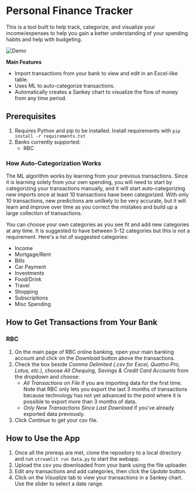 # Personal Finance Tracker
This is a tool built to help track, categorize, and visualize your income/expenses to help you gain a better understanding of your spending habits and help with budgeting.

![Demo](https://user-images.githubusercontent.com/74384606/227802391-95b3ff2c-463b-4816-a607-cea2fdc0ed76.gif)

**Main Features**
- Import transactions from your bank to view and edit in an Excel-like table.
- Uses ML to auto-categorize transactions.
- Automatically creates a Sankey chart to visualize the flow of money from any time period.

## Prerequisites
1. Requires Python and pip to be installed. Install requirements with `pip install -r requirements.txt`
2. Banks currently supported:
    - RBC

### How Auto-Categorization Works
The ML algorithm works by learning from your previous transactions. Since it is learning solely from your own spending, you will need to start by categorizing your transactions manually, and it will start auto-categorizing new imports once at least 10 transactions have been categorized. With only 10 transactions, new predictions are unlikely to be very accurate, but it will learn and improve over time as you correct the mistakes and build up a large collection of transactions.

You can choose your own categories as you see fit and add new categories at any time. It is suggested to have between 5-12 categories but this is not a requirement. Here's a list of suggested categories:
- Income
- Mortgage/Rent
- Bills
- Car Payment
- Investments
- Food/Drink
- Travel
- Shopping
- Subscriptions
- Misc Spending

## How to Get Transactions from Your Bank
### RBC
1. On the main page of RBC online banking, open your main banking account and click on the *Download* button above the transactions.
2. Check the box beside *Comma Delimited (.csv for Excel, Quattro Pro, Lotus, etc.)*, choose *All Chequing, Savings & Credit Card Accounts* from the dropdown and choose:
    - *All Transactions on File* if you are importing data for the first time. Note that RBC only lets you export the last 3 months of transactions because technology has not yet advanced to the point where it is possible to export more than 3 months of data.
    - *Only New Transactions Since Last Download* if you've already exported data previously.
3. Click *Continue* to get your csv file.

## How to Use the App
1. Once all the prereqs are met, clone the repository to a local directory and run `streamlit run Data.py` to start the webapp.
2. Upload the csv you downloaded from your bank using the file uploader.
3. Edit any transactions and add categories, then click the *Update* button.
4. Click on the *Visualize* tab to view your transactions in a Sankey chart. Use the slider to select a date range.
